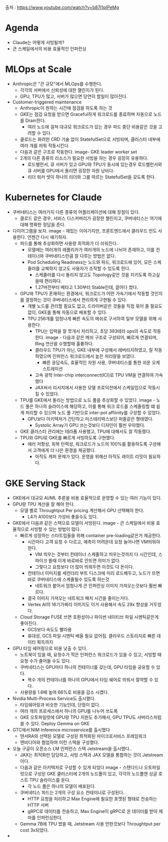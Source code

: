 출처 : https://www.youtube.com/watch?v=b87I1plPeMg
# Agenda
- Claude는 어떻게 서빙될까?
- 큰 스케일에서의 비용 효율적인 인퍼런싱
# MLOps at Scale
- Anthropic은 "큰 규모"에서 MLOps를 수행한다.
    - 각각의 서버에서 신뢰성에 대한 챌린지가 된다.
    - GPU, TPU가 많고, 서버가 많으면 당연히 할일이 많아진다.
- Customer-triggered maintenance
    - Anthropic이 원하는 시간에 점검을 하도록 하는 것
    - GKE는 점검 요청을 받으면 Graceful하게 워크로드를 종료하며 자동으로 노드를 Drain한다.
        - 여러 노드에 걸쳐 대규모 워크로드가 있는 경우 파드 중단 비용같은 것을 고려할 수 있다.
    - 클로드는 화려한 CRD 기술 없이 StatefulSet으로 서빙되며, 클러스터 내부에 여러 개를 띄워 작동시킨다.
    - 다음과 같은 구조로 작동한다.
        image- GKE leader worker set
    - 2개의 다른 종류의 리소스가 필요한 서빙을 하는 경우 굉장히 유용하다.
        - 로드밸런서, 큐 서버가 있고 GPU와 TPU가 동시에 있는경우 로드밸런서와 큐 서버를 GPU에서 돌리면 굉장한 자원 낭비다.
        - 리더 워커 셋이 하나의 리더와 그를 따르는 StatefulSet을 갖도록 한다.
# Kubernetes for Claude
- 쿠버네티스는 여러가지 다른 종류의 어플리케이션에 대해 장점이 있다.
    - 클로드 같은 경우, 서비스 디스커버리가 굉장한 챌린지고, 쿠버네티스는 여기에 대해 명확한 정답을 준다.
- 다이어그램을 보자.
    image    - 재밌는 이야기지만, 프론트엔드에서 클라우드 런도 사용한다. 언젠간 다시 얘기하자.
    - 파드를 통해 추상화하면 사용량 최적화가 더 쉬워진다.
        - 모델에는 여러개의 레플리카가 여러개의 노드에 나뉘어 존재하고, 이를 컨테이너와 쿠버네티스만큼 잘 다루는 방법은 없다.
        - Pod Scheduling Readiness는 노드와 파드, 워크로드에 있어, 모든 스케줄러를 교체하지 않고도 사용자가 조작할 수 있도록 한다.
            - 스케줄러를 다시 돌리지 않고도 Topology같은 것을 지키도록 하고싶을때 편리하다.
            - 1.27버전부터 베타고 1.30부터 Stable인데, 끌어다 썼다.
    - GPU와 TPU가 혼재하는 환경에서, 워크로드가 어떤 가속기에서 작동할 것인지를 결정하는 것이 쿠버네티스에서 편리하게 구현될 수 있다.
        - 개별 노드를 관리할 필요도 없고, 드라이버같은 것들을 직접 묶어 줄 필요도 없이, GKE를 통해 자동으로 배포할 수 있다.
        - TPU 256개룰 엄청나게 빠른 속도의 메쉬로 구서하여 일부 모델을 위해 사용한다.
            -  TPU는 입력을 잘 쪼개서 처리하고, 초당 393테라 ops의 속도로 작동한다.
            image            - 다음과 같은 메쉬 구조로 구성되어, 빠르게 연결되며, Ring 연산을 수행할때 훌륭하다.
            - 클라우드 TPU가 아닌, GKE 내부에 구성해서 레버리지하였고, 잘 작동하였으며 인퍼런스 워크로드에서 높은 처리량을 보였다.
                - 빠른 응답속도, 효율적인 자원 사용, 쿠버네티스를 통한 쉬운 오케스트레이션
            - 고속 광학 Inter-chip interconnect(ICI)로 TPU VM을 연결하여 가속했다
            - JAX써서 리서치에서 사용한 모델 프로덕션에서 스케일업으로 작동시킬 수 있었다.
    - TPU를 GKE에서 돌리는 방법으로 노드 풀을 추상화할 수 있었다.
        image        - 노드 풀은 하나의 슬라이스에 해당하고, 이를 통해 워크 로드를 스케줄링할 떄 쉽게 처리할 수 있으며 노드 풀 기반으로 inter-pot affiinity를 구성할 수 있었다.
        - GPU보다 아키텍처가 간단하고 미스테리박스보단 퍼즐같은 형태였다.
            - Systolic Array가 GPU 쓰는것보다 디자인이 훨씬 우아했다.
    - GKE 클러스터 관리에는 테라폼 사용했고, TPU에 대해서도 잘 작동했다. 
    - TPU와 GPU로 GKE를 빠르게 서빙하도록 구현했다.
        - 에러 저항성, 회복 탄력성, 워크로드가 노드의 100%를 활용하도록 구성해서 고객에게 더 나은 환경을 제공했다.
            - 아직도 캐퍼 문제가 있다. 운영을 위해선 아직도 레이트 리밋이 필요하다.
# GKE Serving Stack
- GKE에서 대규모 AI/ML 추론을 비용 효율적으로 운영할 수 있는 여러 기능이 있다.
- GPU랑 TPU 계산을 잘 해야 한다.
    - 모델 별로 Throughtput Per pricing 계산해서 GPU 선택해야 한다.
      - L4가 A100보다 가성비 좋을수도 있다.
- GKE에서 다음과 같은 스택으로 모델이 서빙된다.
    image    - 큰 스케일에서 비용 효율적으로 서빙할 수 있는 방법이 많다.
    - 빠르게 성장하는 스타트업들을 위해 container pre-loading같은거 제공한다.
        - 시간마다 고객 요청 수 다르고, 예측이 어려운데 요청 늘어나면 VM띄워야 한다.
            - VM 띄우는 것부터 컨테이너 스케줄하고 띄우는것까지 다 시간인데, 스파이크 뜰때 이게 바로바로 안뜨면 의미가 없다.
            - 그렇다고 요청보다 더 많이 띄워두면 이것도 다 돈이다.
        - 컨테이너 이미지를 세컨더리 부트 디스크에 미리 로드해두고, 노드가 뜨면 바로 쿠버네티스에 스케줄될수 있도록 하는것
            - 네트워크 붙어서 엄청나게 큰 인퍼런싱 이미지 가져오는것보다 훨씬 빠르다.
        - 결국 이미지 가져오는 네트워크 패치 시간을 줄이는거다.
        - Vertex AI의 16기가짜리 이미지도 이거 사용해서 속도 29x 향상을 거두었다.
    - Cloud Storage FUSE 쓰면 호환성이나 파이썬 네이티브 파일 시멘틱같은게 좋아진다.
        - GCS보다 속도도 빨라용
        - 휴대성, GCS 파일 시멘틱 배울 필요 없어짐. 클라우드 스토리지로 빠른 데이터 획득까지
- GPU 타임 쉐어링으로 비용 낮출 수 있다.
    - 노트북이 있을 때, 요청수가 적은 인퍼런스 워크로드가 있을 수 있고, 서빙할 때 요청 수가 줄어들 수도 있다.
    - 쿠버네티스는 GPU마다 하나의 컨테이너를 갖는데, GPU 타임을 공유할 수 있다.
        - 복수 개의 컨테이너를 하나의 GPU에서 타임 쉐어로 띄워서 절약할 수 있다.
    - 사용량을 1.6배 높여 66%로 비용을 감소 시켰다.
- Nvidia Multi-Process Service도 출시했다.
    - 타임쉐어링과 비슷한 기능인데, 단점이 없다.
    - 여러 개의 프로세스에서 하나의 GPU를 나누어 쓰도록
    - GKE 오토파일럿에 GPU랑 TPU 지원도 추가해서, GPU TPU도 서버리스처럼 쓸 수 있다.
Deploy Gemma on GKE
- GTC에서 NIM Inference microservice를 출시했다
    - 텐서RA와 선택된 모델로 구성된 최적화된 마이크로서비스 프레임워크
    - 엔비디아와 협업하여 이런 스택을 구성했다.
- 오늘 구글이 오픈소스 LM 인퍼런스 스택 Jetstream을 출시했다..
    - JAX는 최적화만 담당하고, 서빙 스택과 JAX 모델을 통합하는 것이 Jetstream이다.
    - 다음과 같은 아키텍처로 구성할 수 있게 되었다
    image    - 스탠다드나 오토파일럿으로 구성된 GKE 클러스터에 2개의 노드풀이 있고, 각각의 노드풀엔 싱글 호스트 TPU 슬라이스를 둔다.
        - 각 노드 풀은 하나의 모델이 배포된다.
    - 쿠버네티스 파드는 2개의 구성 요소 컨테이너로 구성된다.
        - HTTP 요청을 처리하고 Max Engine에 필요한 포맷된 형태로 전송하는 HTTP 서버
        - gRPC로 데이터를 전송하고, Max Engine이 gRPC로 온 데이터를 받아 제마를 인퍼런싱한다.
    - Gemma 7B에 TPU 썼을 때, Jetstream 사용 안한것보다 Throughtput per cost 3x되었다.
- 

